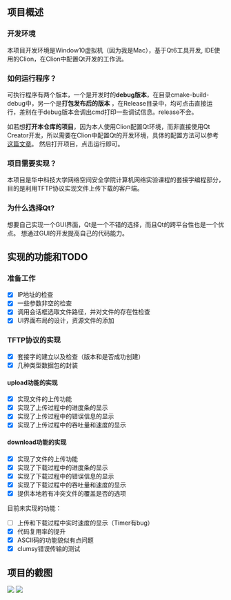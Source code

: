 ## 项目概述

### 开发环境

本项目开发环境是Window10虚拟机（因为我是Mac），基于Qt6工具开发, IDE使用的Clion，在Clion中配置Qt开发的工作流。

### 如何运行程序？

可执行程序有两个版本，一个是开发时的**debug版本**，在目录cmake-build-debug中，另一个是**打包发布后的版本**
，在Release目录中，均可点击直接运行，差别在于debug版本会调出cmd打印一些调试信息。release不会。

如若想**打开本仓库的项目**，因为本人使用Clion配置Qt环境，而非直接使用Qt
Creator开发，所以需要在Clion中配置Qt的开发环境，具体的配置方法可以参考[这篇文章](https://blog.csdn.net/weixin_39510813/article/details/115482634)。
然后打开项目，点击运行即可。

### 项目需要实现？

本项目是华中科技大学网络空间安全学院计算机网络实验课程的套接字编程部分，
目的是利用TFTP协议实现文件上传下载的客户端。

### 为什么选择Qt?

想要自己实现一个GUI界面，Qt是一个不错的选择，而且Qt的跨平台性也是一个优点。
想通过GUI的开发提高自己的代码能力。

## 实现的功能和TODO

### 准备工作

- [x] IP地址的检查
- [x] 一些参数非空的检查
- [x] 调用会话框选取文件路径，并对文件的存在性检查
- [x] UI界面布局的设计，资源文件的添加

### TFTP协议的实现

- [x] 套接字的建立以及检查（版本和是否成功创建）
- [x] 几种类型数据包的封装

#### upload功能的实现

- [x] 实现文件的上传功能
- [x] 实现了上传过程中的进度条的显示
- [x] 实现了上传过程中的错误信息的显示
- [x] 实现了上传过程中的吞吐量和速度的显示

#### download功能的实现

- [x] 实现了文件的上传功能
- [x] 实现了下载过程中的进度条的显示
- [x] 实现了下载过程中的错误信息的显示
- [x] 实现了下载过程中的吞吐量和速度的显示
- [x] 提供本地若有冲突文件的覆盖是否的选项

目前未实现的功能：

- [ ] 上传和下载过程中实时速度的显示（Timer有bug）
- [x] 代码复用率的提升
- [x] ASCII码的功能貌似有点问题
- [x] clumsy错误传输的测试

## 项目的截图

![](https://raw.githubusercontent.com/hustlixiang21/blog-image/main/%E6%88%AA%E5%B1%8F2023-10-06%2015.18.00.png)
![](https://pic1.zhimg.com/80/v2-82a72f1bba15eefe24ed7504858ff4c4_720w.png)